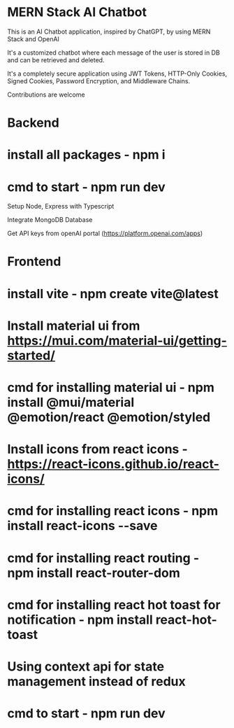 
# MERN Stack AI Chatbot

This is an AI Chatbot application, inspired by ChatGPT, by using MERN Stack and OpenAI

It's a customized chatbot where each message of the user is stored in DB and can be retrieved and deleted.

It's a completely secure application using JWT Tokens, HTTP-Only Cookies, Signed Cookies, Password Encryption, and Middleware Chains.

Contributions are welcome

# Backend 
# install all packages - npm i
# cmd to start - npm run dev
Setup Node, Express with Typescript

Integrate MongoDB Database

Get API keys from openAI portal (https://platform.openai.com/apps)


# Frontend
# install vite - npm create vite@latest
# Install material ui from https://mui.com/material-ui/getting-started/
# cmd for installing material ui - npm install @mui/material @emotion/react @emotion/styled
# Install icons from react icons - https://react-icons.github.io/react-icons/
# cmd for installing react icons - npm install react-icons --save
# cmd for installing react routing - npm install react-router-dom
# cmd for installing react hot toast for notification - npm install react-hot-toast
# Using context api for state management instead of redux
# cmd to start - npm run dev

